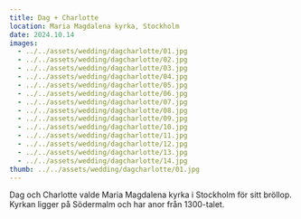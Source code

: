 ```yaml
---
title: Dag + Charlotte
location: Maria Magdalena kyrka, Stockholm
date: 2024.10.14
images:
  - ../../assets/wedding/dagcharlotte/01.jpg
  - ../../assets/wedding/dagcharlotte/02.jpg
  - ../../assets/wedding/dagcharlotte/03.jpg
  - ../../assets/wedding/dagcharlotte/04.jpg
  - ../../assets/wedding/dagcharlotte/05.jpg
  - ../../assets/wedding/dagcharlotte/06.jpg
  - ../../assets/wedding/dagcharlotte/07.jpg
  - ../../assets/wedding/dagcharlotte/08.jpg
  - ../../assets/wedding/dagcharlotte/09.jpg
  - ../../assets/wedding/dagcharlotte/10.jpg
  - ../../assets/wedding/dagcharlotte/11.jpg
  - ../../assets/wedding/dagcharlotte/12.jpg
  - ../../assets/wedding/dagcharlotte/13.jpg
  - ../../assets/wedding/dagcharlotte/14.jpg
thumb: ../../assets/wedding/dagcharlotte/01.jpg
---
```


Dag och Charlotte valde Maria Magdalena kyrka i Stockholm för sitt bröllop. Kyrkan ligger på Södermalm och har anor från 1300-talet.
